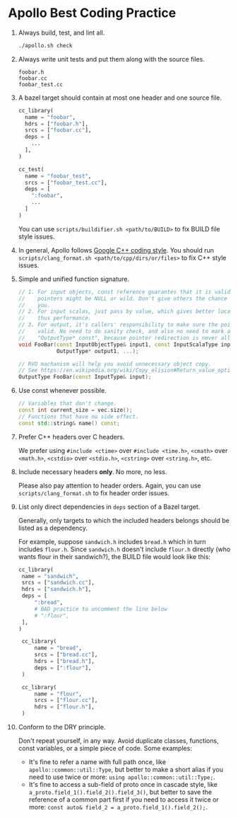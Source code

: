 # Apollo Best Coding Practice

1. Always build, test, and lint all.

   ```bash
   ./apollo.sh check
   ```

1. Always write unit tests and put them along with the source files.

   ```text
   foobar.h
   foobar.cc
   foobar_test.cc
   ```

1. A bazel target should contain at most one header and one source file.

   ```python
   cc_library(
     name = "foobar",
     hdrs = ["foobar.h"],
     srcs = ["foobar.cc"],
     deps = [
       ...
     ],
   )

   cc_test(
     name = "foobar_test",
     srcs = ["foobar_test.cc"],
     deps = [
       ":foobar",
       ...
     ]
   )
   ```

   You can use `scripts/buildifier.sh <path/to/BUILD>` to fix BUILD file style
   issues.

1. In general, Apollo follows
   [Google C++ coding style](https://google.github.io/styleguide/cppguide.html).
   You should run `scripts/clang_format.sh <path/to/cpp/dirs/or/files>` to fix
   C++ style issues.

1. Simple and unified function signature.

   ```C++
   // 1. For input objects, const reference guarantes that it is valid, while
   //    pointers might be NULL or wild. Don't give others the chance to break
   //    you.
   // 2. For input scalas, just pass by value, which gives better locality and
   //    thus performance.
   // 3. For output, it's callers' responsibility to make sure the pointers are
   //    valid. No need to do sanity check, and also no need to mark as
   //    "OutputType* const", because pointer redirection is never allowed.
   void FooBar(const InputObjectType& input1, const InputScalaType input2, ...,
               OutputType* output1, ...);

   // RVO machanism will help you avoid unnecessary object copy.
   // See https://en.wikipedia.org/wiki/Copy_elision#Return_value_optimization
   OutputType FooBar(const InputType& input);
   ```

1. Use const whenever possible.

   ```C++
   // Variables that don't change.
   const int current_size = vec.size();
   // Functions that have no side effect.
   const std::string& name() const;
   ```

1. Prefer C++ headers over C headers.

   We prefer using `#include <ctime>` over `#include <time.h>`, `<cmath>` over
   `<math.h>`, `<cstdio>` over `<stdio.h>`, `<cstring>` over `<string.h>`, etc.

1. Include necessary headers **only**. No more, no less.

   Please also pay attention to header orders. Again, you can use
   `scripts/clang_format.sh` to fix header order issues.

1. List only direct dependencies in `deps` section of a Bazel target.

   Generally, only targets to which the included headers belongs should be
   listed as a dependency.

   For example, suppose `sandwich.h` includes `bread.h` which in turn includes
   `flour.h`. Since `sandwich.h` doesn't include `flour.h` directly (who wants
   flour in their sandwich?), the BUILD file would look like this:

   ```python
   cc_library(
    name = "sandwich",
    srcs = ["sandwich.cc"],
    hdrs = ["sandwich.h"],
    deps = [
        ":bread",
        # BAD practice to uncomment the line below
        # ":flour",
    ],
   )

    cc_library(
        name = "bread",
        srcs = ["bread.cc"],
        hdrs = ["bread.h"],
        deps = [":flour"],
    )

    cc_library(
        name = "flour",
        srcs = ["flour.cc"],
        hdrs = ["flour.h"],
    )
   ```

1. Conform to the DRY principle.

   Don't repeat yourself, in any way. Avoid duplicate classes, functions, const
   variables, or a simple piece of code. Some examples:

   - It's fine to refer a name with full path once, like
     `apollo::common::util::Type`, but better to make a short alias if you need
     to use twice or more: `using apollo::common::util::Type;`.
   - It's fine to access a sub-field of proto once in cascade style, like
     `a_proto.field_1().field_2().field_3()`, but better to save the reference
     of a common part first if you need to access it twice or more:
     `const auto& field_2 = a_proto.field_1().field_2();`.
